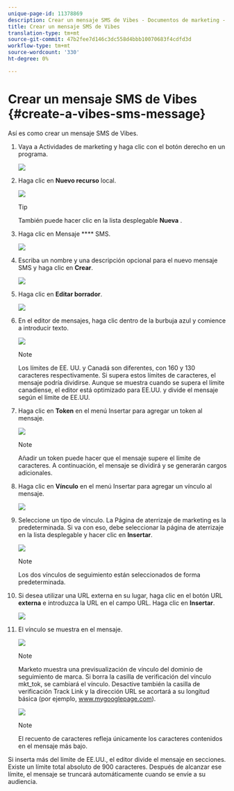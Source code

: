 ```yaml
---
unique-page-id: 11378869
description: Crear un mensaje SMS de Vibes - Documentos de marketing - Documentación del producto
title: Crear un mensaje SMS de Vibes
translation-type: tm+mt
source-git-commit: 47b2fee7d146c3dc558d4bbb10070683f4cdfd3d
workflow-type: tm+mt
source-wordcount: '330'
ht-degree: 0%

---
```



# Crear un mensaje SMS de Vibes {#create-a-vibes-sms-message}

Así es como crear un mensaje SMS de Vibes.

1. Vaya a Actividades de marketing y haga clic con el botón derecho en un programa.

   ![](assets/mobile-right-click-hand.jpg)

1. Haga clic en **Nuevo recurso** local.

   ![](assets/new-local-asset-hand.jpg)

   >[!TIP]
   >
   >También puede hacer clic en la lista desplegable **Nueva** .

1. Haga clic en Mensaje **** SMS.

   ![](assets/new-local-asset-selection-hand.jpg)

1. Escriba un nombre y una descripción opcional para el nuevo mensaje SMS y haga clic en **Crear**.

   ![](assets/new-sms-message-offer-ends-soon-hands.jpg)

1. Haga clic en **Editar borrador**.

   ![](assets/edit-draft-hand.jpg)

1. En el editor de mensajes, haga clic dentro de la burbuja azul y comience a introducir texto.

   ![](assets/message-text-pencil.jpg)

   >[!NOTE]
   >
   >Los límites de EE. UU. y Canadá son diferentes, con 160 y 130 caracteres respectivamente. Si supera estos límites de caracteres, el mensaje podría dividirse. Aunque se muestra cuando se supera el límite canadiense, el editor está optimizado para EE.UU. y divide el mensaje según el límite de EE.UU.

1. Haga clic en **Token** en el menú Insertar para agregar un token al mensaje.

   ![](assets/add-token-real-hand.jpg)

   >[!NOTE]
   >
   >Añadir un token puede hacer que el mensaje supere el límite de caracteres. A continuación, el mensaje se dividirá y se generarán cargos adicionales.

1. Haga clic en **Vínculo** en el menú Insertar para agregar un vínculo al mensaje.

   ![](assets/full-message-link-hand.jpg)

1. Seleccione un tipo de vínculo. La Página de aterrizaje de marketing es la predeterminada. Si va con eso, debe seleccionar la página de aterrizaje en la lista desplegable y hacer clic en **Insertar**.

   ![](assets/insert-link-real-hands.jpg)

   >[!NOTE]
   >
   >Los dos vínculos de seguimiento están seleccionados de forma predeterminada.

1. Si desea utilizar una URL externa en su lugar, haga clic en el botón URL **externa** e introduzca la URL en el campo URL. Haga clic en **Insertar**.

   ![](assets/insert-link-url-hands.jpg)

1. El vínculo se muestra en el mensaje.

   ![](assets/link-added.jpg)

   >[!NOTE]
   >
   >Marketo muestra una previsualización de vínculo del dominio de seguimiento de marca. Si borra la casilla de verificación del vínculo mkt_tok, se cambiará el vínculo. Desactive también la casilla de verificación Track Link y la dirección URL se acortará a su longitud básica (por ejemplo, www.mygooglepage.com).

   ![](assets/image2016-7-27-16-3a20-3a16.png)

   >[!NOTE]
   >
   >El recuento de caracteres refleja únicamente los caracteres contenidos en el mensaje más bajo.

Si inserta más del límite de EE.UU., el editor divide el mensaje en secciones. Existe un límite total absoluto de 900 caracteres. Después de alcanzar ese límite, el mensaje se truncará automáticamente cuando se envíe a su audiencia.
